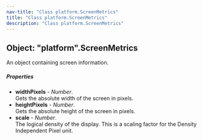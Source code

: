 ```yaml
---
nav-title: "Class platform.ScreenMetrics"
title: "Class platform.ScreenMetrics"
description: "Class platform.ScreenMetrics"
---
```

## Object: "platform".ScreenMetrics  
An object containing screen information.

##### Properties
 - **widthPixels** - _Number_.    
  Gets the absolute width of the screen in pixels.
 - **heightPixels** - _Number_.    
  Gets the absolute height of the screen in pixels.
 - **scale** - _Number_.    
  The logical density of the display. This is a scaling factor for the Density Independent Pixel unit.